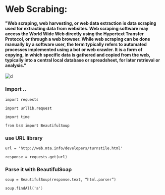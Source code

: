 # Web Scrabing:

#### "Web scraping, web harvesting, or web data extraction is data scraping used for extracting data from websites. Web scraping software may access the World Wide Web directly using the Hypertext Transfer Protocol, or through a web browser. While web scraping can be done manually by a software user, the term typically refers to automated processes implemented using a bot or web crawler. It is a form of copying, in which specific data is gathered and copied from the web, typically into a central local database or spreadsheet, for later retrieval or analysis."

![d](https://www.octoparse.com/media/7529/web-scraping-introduction.jpg?width=666&height=480)


### Import ..

`import requests`

`import urllib.request`

`import time`

`from bs4 import BeautifulSoup`


### use URL library

`url = 'http://web.mta.info/developers/turnstile.html'`

`response = requests.get(url)`


### Parse it with BeautifulSoap

`soup = BeautifulSoup(response.text, “html.parser”)`

`soup.findAll('a')`
